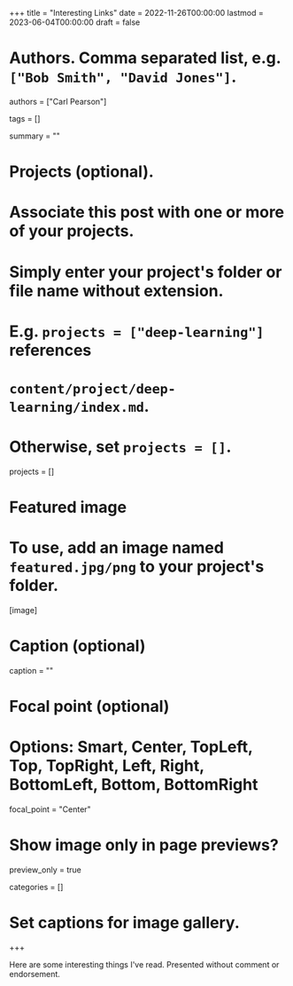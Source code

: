 +++
title = "Interesting Links"
date = 2022-11-26T00:00:00
lastmod = 2023-06-04T00:00:00
draft = false

# Authors. Comma separated list, e.g. `["Bob Smith", "David Jones"]`.
authors = ["Carl Pearson"]

tags = []

summary = ""

# Projects (optional).
#   Associate this post with one or more of your projects.
#   Simply enter your project's folder or file name without extension.
#   E.g. `projects = ["deep-learning"]` references 
#   `content/project/deep-learning/index.md`.
#   Otherwise, set `projects = []`.
projects = []

# Featured image
# To use, add an image named `featured.jpg/png` to your project's folder. 
[image]
  # Caption (optional)
  caption = ""

  # Focal point (optional)
  # Options: Smart, Center, TopLeft, Top, TopRight, Left, Right, BottomLeft, Bottom, BottomRight
  focal_point = "Center"

  # Show image only in page previews?
  preview_only = true


categories = []

# Set captions for image gallery.


+++

Here are some interesting things I've read.
Presented without comment or endorsement.

<!-- 
* [A Chemical Hunger – Interlude D: Glyphosate (AKA the active ingredient in Roundup)](https://slimemoldtimemold.com/2021/08/10/a-chemical-hunger-interlude-d-glyphosate-aka-the-active-ingredient-in-roundup/)
* [A Chemical Hunger – Interlude E: Bad Seeds](https://slimemoldtimemold.com/2021/08/18/a-chemical-hunger-interlude-e-bad-seeds/)
* [A Chemical Hunger – Part VIII: Paradoxical Reactions](https://slimemoldtimemold.com/2021/08/21/a-chemical-hunger-part-viii-paradoxical-reactions/)
* [A Chemical Hunger – Part IX: Anorexia in Animals](https://slimemoldtimemold.com/2021/09/06/a-chemical-hunger-part-ix-anorexia-in-animals/)
* [A Chemical Hunger – Interlude F: Demographics](https://slimemoldtimemold.com/2021/09/20/a-chemical-hunger-interlude-f-demographics/)
* [A Chemical Hunger – Interlude G: Li+](https://slimemoldtimemold.com/2021/10/11/a-chemical-hunger-interlude-g-li/)
* [A Chemical Hunger – Interlude H: Well Well Well](https://slimemoldtimemold.com/2021/10/19/a-chemical-hunger-interlude-h-well-well-well/)
* [A Chemical Hunger – Interlude I: The Fattest Cities in the Land](https://slimemoldtimemold.com/2021/11/08/a-chemical-hunger-interlude-i-the-fattest-cities-in-the-land/) 
* [A Chemical Hunger – Part X: What to Do About It](https://slimemoldtimemold.com/2021/11/23/a-chemical-hunger-part-x-what-to-do-about-it/)-->


